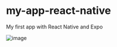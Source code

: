 # my-app-react-native
My first app with React Native and Expo

![image](https://user-images.githubusercontent.com/7644111/228409657-138351dc-587b-437f-a372-4bf0d5c4af40.png)
